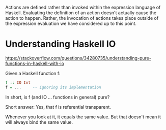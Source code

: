 Actions are defined rather than invoked within the expression language of Haskell. Evaluating the definition of an action doesn't actually cause the action to happen. Rather, the invocation of actions takes place outside of the expression evaluation we have considered up to this point.

# Understanding Haskell IO

https://stackoverflow.com/questions/34280735/understanding-pure-functions-in-haskell-with-io

Given a Haskell function f:

```haskell
f :: IO Int
f = ...     -- ignoring its implementation
```

In short, is f (and IO ... functions in general) pure?

Short answer: Yes, that f is referential transparent.

Whenever you look at it, it equals the same value.
But that doesn't mean it will always bind the same value.